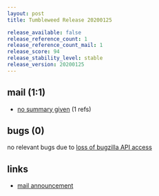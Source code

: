 ```yaml
---
layout: post
title: Tumbleweed Release 20200125

release_available: false
release_reference_count: 1
release_reference_count_mail: 1
release_score: 94
release_stability_level: stable
release_version: 20200125
---
```


## mail (1:1)

- [no summary given](https://github.com/boombatower/tumbleweed-review/issues/10) (1 refs)

## bugs (0)

<!--more-->

no relevant bugs due to [loss of bugzilla API access](https://bugzilla.opensuse.org/show_bug.cgi?id=1157722)



## links

- [mail announcement](https://github.com/boombatower/tumbleweed-review/issues/10)
